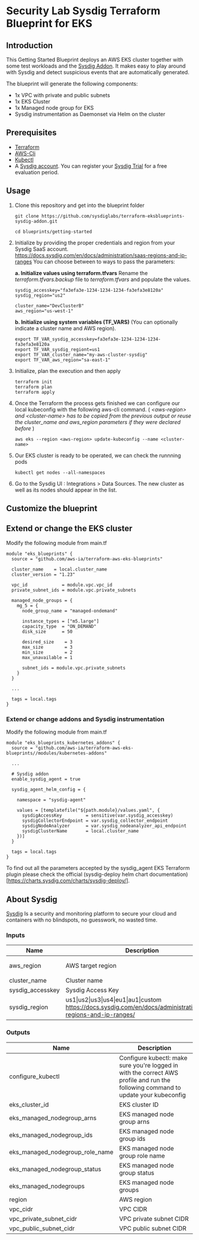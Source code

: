 # Security Lab Sysdig Terraform Blueprint for EKS

## Introduction

This Getting Started Blueprint deploys an AWS EKS cluster together with some test workloads and the [Sysdig Addon](https://registry.terraform.io/modules/sysdiglabs/sysdig-addon/eksblueprints/latest). It makes easy to play around with Sysdig and detect suspicious events that are automatically generated.

The blueprint will generate the following components:

* 1x VPC with private and public subnets
* 1x EKS Cluster
* 1x Managed node group for EKS
* Sysdig instrumentation as Daemonset via Helm on the cluster


## Prerequisites

* [Terraform](https://learn.hashicorp.com/tutorials/terraform/install-cli)
* [AWS-Cli](https://docs.aws.amazon.com/cli/latest/userguide/getting-started-install.html)
* [Kubectl](https://kubernetes.io/docs/tasks/tools/#kubectl)
* A [Sysdig account](https://sysdig.com/company/start-free/). You can register your [Sysdig Trial](https://sysdig.com/company/start-free/) for a free evaluation period.

## Usage

1. Clone this repository and get into the blueprint folder

    ````
    git clone https://github.com/sysdiglabs/terraform-eksblueprints-sysdig-addon.git

    cd blueprints/getting-started
    ````

2. Initialize by providing the proper credentials and region from your Sysdig SaaS account.
https://docs.sysdig.com/en/docs/administration/saas-regions-and-ip-ranges
You can choose between to ways to pass the parameters:

    **a. Initialize values using terraform.tfvars**
    Rename the *terraform.tfvars.backup* file to *terraform.tfvars* and populate the values.
    ```
    sysdig_accesskey="fa3efa3e-1234-1234-1234-fa3efa3e8120a"
    sysdig_region="us2"

    cluster_name="DevClusterB"
    aws_region="us-west-1"
    ```
    **b. Initialize using system variables (TF_VARS)**
    (You can optionally indicate a cluster name and AWS region).
    ```
    export TF_VAR_sysdig_accesskey=fa3efa3e-1234-1234-1234-fa3efa3e8120a
    export TF_VAR_sysdig_regiont=us1
    export TF_VAR_cluster_name="my-aws-cluster-sysdig"
    export TF_VAR_aws_region="sa-east-1"
    ```
1. Initialize, plan the execution and then apply

    ```
    terraform init
    terraform plan
    terraform apply
    ```
2. Once the Terraform the process gets finished we can configure our local kubeconfig with the following aws-cli command. ( *\<aws-region\> and \<cluster-name\> has to be copied from the previous output or reuse the cluster_name and aws_region parameters if they were declared before* )
    ```
    aws eks --region <aws-region> update-kubeconfig --name <cluster-name>
    ```
3. Our EKS cluster is ready to be operated, we can check the runnning pods
    ```
    kubectl get nodes --all-namespaces
    ```
4. Go to the Sysdig UI : Integrations > Data Sources. The new cluster as well as its nodes should appear in the list.

## Customize the blueprint

## Extend or change the EKS cluster
Modify the following module from main.tf

```
module "eks_blueprints" {
  source = "github.com/aws-ia/terraform-aws-eks-blueprints"

  cluster_name    = local.cluster_name
  cluster_version = "1.23"

  vpc_id             = module.vpc.vpc_id
  private_subnet_ids = module.vpc.private_subnets

  managed_node_groups = {
    mg_5 = {
      node_group_name = "managed-ondemand"

      instance_types = ["m5.large"]
      capacity_type  = "ON_DEMAND"
      disk_size      = 50

      desired_size    = 3
      max_size        = 3
      min_size        = 2
      max_unavailable = 1

      subnet_ids = module.vpc.private_subnets
    }
  }

  ...

  tags = local.tags
}
```


### Extend or change addons and Sysdig instrumentation

Modify the following module from main.tf

```
module "eks_blueprints_kubernetes_addons" {
  source = "github.com/aws-ia/terraform-aws-eks-blueprints//modules/kubernetes-addons"

  ...

  # Sysdig addon
  enable_sysdig_agent = true

  sysdig_agent_helm_config = {

    namespace = "sysdig-agent"

    values = [templatefile("${path.module}/values.yaml", {
      sysdigAccessKey         = sensitive(var.sysdig_accesskey)
      sysdigCollectorEndpoint = var.sysdig_collector_endpoint
      sysdigNodeAnalyzer      = var.sysdig_nodeanalyzer_api_endpoint
      sysdigClusterName       = local.cluster_name
    })]
  }

  tags = local.tags
}
```
To find out all the parameters accepted by the sysdig_agent EKS Terraform plugin please check the official (sysdig-deploy helm chart documentation)[https://charts.sysdig.com/charts/sysdig-deploy/].

## About Sysdig

[Sysdig](https://sysdig.com) Is a security and monitoring platform to secure your cloud and containers with no blindspots, no guesswork, no wasted time.


<!-- BEGIN_TF_DOCS -->
### Inputs

| Name | Description | Type | Default | Required |
|------|-------------|------|---------|:--------:|
| aws_region | AWS target region | `string` | `"us-east-1"` | no |
| cluster_name | Cluster name | `string` | `""` | no |
| sysdig_accesskey | Sysdig Access Key | `string` | `""` | no |
| sysdig_region | us1\|us2\|us3\|us4\|eu1\|au1\|custom https://docs.sysdig.com/en/docs/administration/saas-regions-and-ip-ranges/ | `string` | `"us2"` | no |

### Outputs

| Name | Description |
|------|-------------|
| configure_kubectl | Configure kubectl: make sure you're logged in with the correct AWS profile and run the following command to update your kubeconfig |
| eks_cluster_id | EKS cluster ID |
| eks_managed_nodegroup_arns | EKS managed node group arns |
| eks_managed_nodegroup_ids | EKS managed node group ids |
| eks_managed_nodegroup_role_name | EKS managed node group role name |
| eks_managed_nodegroup_status | EKS managed node group status |
| eks_managed_nodegroups | EKS managed node groups |
| region | AWS region |
| vpc_cidr | VPC CIDR |
| vpc_private_subnet_cidr | VPC private subnet CIDR |
| vpc_public_subnet_cidr | VPC public subnet CIDR |
<!-- END_TF_DOCS -->
